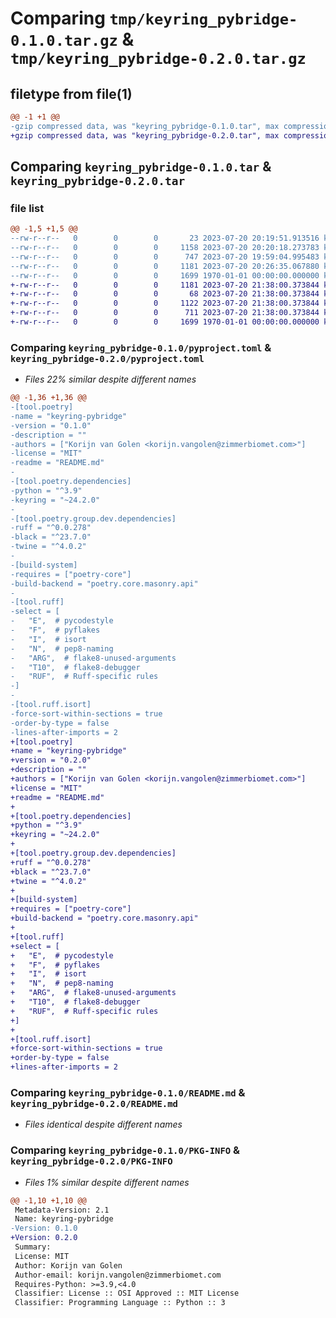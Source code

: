 # Comparing `tmp/keyring_pybridge-0.1.0.tar.gz` & `tmp/keyring_pybridge-0.2.0.tar.gz`

## filetype from file(1)

```diff
@@ -1 +1 @@
-gzip compressed data, was "keyring_pybridge-0.1.0.tar", max compression
+gzip compressed data, was "keyring_pybridge-0.2.0.tar", max compression
```

## Comparing `keyring_pybridge-0.1.0.tar` & `keyring_pybridge-0.2.0.tar`

### file list

```diff
@@ -1,5 +1,5 @@
--rw-r--r--   0        0        0       23 2023-07-20 20:19:51.913516 keyring_pybridge-0.1.0/keyring_pybridge/__init__.py
--rw-r--r--   0        0        0     1158 2023-07-20 20:20:18.273783 keyring_pybridge-0.1.0/keyring_pybridge/backend.py
--rw-r--r--   0        0        0      747 2023-07-20 19:59:04.995483 keyring_pybridge-0.1.0/pyproject.toml
--rw-r--r--   0        0        0     1181 2023-07-20 20:26:35.067880 keyring_pybridge-0.1.0/README.md
--rw-r--r--   0        0        0     1699 1970-01-01 00:00:00.000000 keyring_pybridge-0.1.0/PKG-INFO
+-rw-r--r--   0        0        0     1181 2023-07-20 21:38:00.373844 keyring_pybridge-0.2.0/README.md
+-rw-r--r--   0        0        0       68 2023-07-20 21:38:00.373844 keyring_pybridge-0.2.0/keyring_pybridge/__init__.py
+-rw-r--r--   0        0        0     1122 2023-07-20 21:38:00.373844 keyring_pybridge-0.2.0/keyring_pybridge/backend.py
+-rw-r--r--   0        0        0      711 2023-07-20 21:38:00.373844 keyring_pybridge-0.2.0/pyproject.toml
+-rw-r--r--   0        0        0     1699 1970-01-01 00:00:00.000000 keyring_pybridge-0.2.0/PKG-INFO
```

### Comparing `keyring_pybridge-0.1.0/pyproject.toml` & `keyring_pybridge-0.2.0/pyproject.toml`

 * *Files 22% similar despite different names*

```diff
@@ -1,36 +1,36 @@
-[tool.poetry]
-name = "keyring-pybridge"
-version = "0.1.0"
-description = ""
-authors = ["Korijn van Golen <korijn.vangolen@zimmerbiomet.com>"]
-license = "MIT"
-readme = "README.md"
-
-[tool.poetry.dependencies]
-python = "^3.9"
-keyring = "~24.2.0"
-
-[tool.poetry.group.dev.dependencies]
-ruff = "^0.0.278"
-black = "^23.7.0"
-twine = "^4.0.2"
-
-[build-system]
-requires = ["poetry-core"]
-build-backend = "poetry.core.masonry.api"
-
-[tool.ruff]
-select = [
-	"E",  # pycodestyle
-	"F",  # pyflakes
-	"I",  # isort
-	"N",  # pep8-naming
-	"ARG",  # flake8-unused-arguments
-	"T10",  # flake8-debugger
-	"RUF",  # Ruff-specific rules
-]
-
-[tool.ruff.isort]
-force-sort-within-sections = true
-order-by-type = false
-lines-after-imports = 2
+[tool.poetry]
+name = "keyring-pybridge"
+version = "0.2.0"
+description = ""
+authors = ["Korijn van Golen <korijn.vangolen@zimmerbiomet.com>"]
+license = "MIT"
+readme = "README.md"
+
+[tool.poetry.dependencies]
+python = "^3.9"
+keyring = "~24.2.0"
+
+[tool.poetry.group.dev.dependencies]
+ruff = "^0.0.278"
+black = "^23.7.0"
+twine = "^4.0.2"
+
+[build-system]
+requires = ["poetry-core"]
+build-backend = "poetry.core.masonry.api"
+
+[tool.ruff]
+select = [
+	"E",  # pycodestyle
+	"F",  # pyflakes
+	"I",  # isort
+	"N",  # pep8-naming
+	"ARG",  # flake8-unused-arguments
+	"T10",  # flake8-debugger
+	"RUF",  # Ruff-specific rules
+]
+
+[tool.ruff.isort]
+force-sort-within-sections = true
+order-by-type = false
+lines-after-imports = 2
```

### Comparing `keyring_pybridge-0.1.0/README.md` & `keyring_pybridge-0.2.0/README.md`

 * *Files identical despite different names*

### Comparing `keyring_pybridge-0.1.0/PKG-INFO` & `keyring_pybridge-0.2.0/PKG-INFO`

 * *Files 1% similar despite different names*

```diff
@@ -1,10 +1,10 @@
 Metadata-Version: 2.1
 Name: keyring-pybridge
-Version: 0.1.0
+Version: 0.2.0
 Summary: 
 License: MIT
 Author: Korijn van Golen
 Author-email: korijn.vangolen@zimmerbiomet.com
 Requires-Python: >=3.9,<4.0
 Classifier: License :: OSI Approved :: MIT License
 Classifier: Programming Language :: Python :: 3
```

